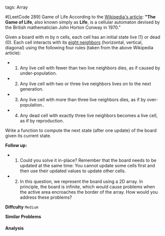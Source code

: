 tags: Array

#[LeetCode 289] Game of Life
According to the [Wikipedia's article](https://en.wikipedia.org/wiki/Conway%27s_Game_of_Life): **"The Game of Life**, also known simply as **Life**, is a cellular automaton devised by the British mathematician John Horton Conway in 1970."

Given a board with m by n cells, each cell has an initial state live (1) or dead (0). 
Each cell interacts with its [eight neighbors](https://en.wikipedia.org/wiki/Moore_neighborhood) 
(horizontal, vertical, diagonal) using the following four rules (taken from the above Wikipedia article):

 * 1. Any live cell with fewer than two live neighbors dies, as if caused by under-population.
 * 2. Any live cell with two or three live neighbors lives on to the next generation.
 * 3. Any live cell with more than three live neighbors dies, as if by over-population..
 * 4. Any dead cell with exactly three live neighbors becomes a live cell, as if by reproduction.

Write a function to compute the next state (after one update) of the board given its current state.

**Follow up:**  
 * 1. Could you solve it in-place? Remember that the board needs to be updated at the same time: You cannot update some cells first and then use their updated values to update other cells.
 * 2. In this question, we represent the board using a 2D array. In principle, the board is infinite, which would cause problems when the active area encroaches the border of the array. How would you address these problems?


**Diffculty**
`Medium`

**Similar Problems**


#### Analysis







